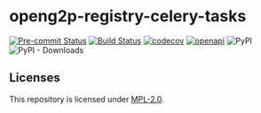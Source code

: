 #  openg2p-registry-celery-tasks

[![Pre-commit Status](https://github.com/OpenG2P/openg2p-g2p-bridge-api/actions/workflows/pre-commit.yml/badge.svg?branch=develop)](https://github.com/OpenG2P/openg2p-g2p-bridge-api/actions/workflows/pre-commit.yml?query=branch%3Adevelop)
[![Build Status](https://github.com/OpenG2P/openg2p-g2p-bridge-api/actions/workflows/test.yml/badge.svg?branch=develop)](https://github.com/OpenG2P/openg2p-g2p-bridge-api/actions/workflows/test.yml?query=branch%3Adevelop)
[![codecov](https://codecov.io/gh/OpenG2P/openg2p-g2p-bridge-api/branch/develop/graph/badge.svg)](https://codecov.io/gh/OpenG2P/openg2p-g2p-bridge-api)
[![openapi](https://img.shields.io/badge/open--API-swagger-brightgreen)](https://validator.swagger.io/?url=https://raw.githubusercontent.com/OpenG2P/openg2p-g2p-bridge-api/develop/api-docs/generated/openapi.json)
![PyPI](https://img.shields.io/pypi/v/openg2p-g2p-bridge-api?label=pypi%20package)
![PyPI - Downloads](https://img.shields.io/pypi/dm/openg2p-g2p-bridge-api)



## Licenses

This repository is licensed under [MPL-2.0](LICENSE).
